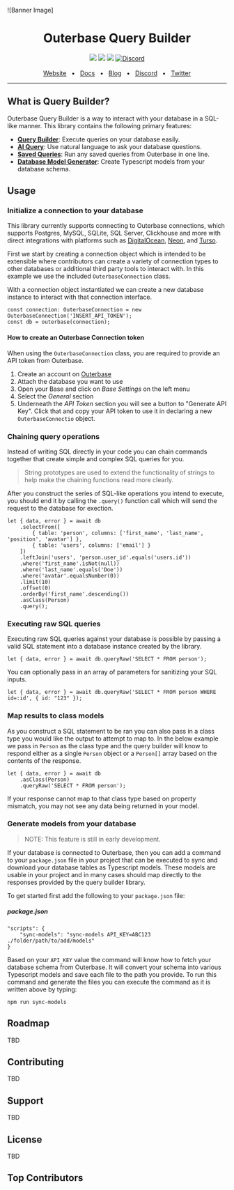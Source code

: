 ![Banner Image]

<div align="center">
  <h1>Outerbase Query Builder</h1>
  <a href="https://www.npmjs.com/package/outerbase/query-builder"><img src="https://img.shields.io/npm/v/outerbase/universe.svg?style=flat" /></a>
  <a href="https://github.com/outerbase/query-builder/blob/main/CONTRIBUTING.md"><img src="https://img.shields.io/badge/PRs-welcome-brightgreen.svg" /></a>
  <a href="https://github.com/"><img src="https://img.shields.io/badge/license-AGPL_3.0-blue" /></a>
  <a href="https://discord.gg/4M6AXzGG84"><img alt="Discord" src="https://img.shields.io/discord/1123612147704934400?label=Discord"></a>
  <br />
  <br />
  <a href="https://www.outerbase.com/">Website</a>
  <span>&nbsp;&nbsp;•&nbsp;&nbsp;</span>
  <a href="https://www.docs.outerbase.com/">Docs</a>
  <span>&nbsp;&nbsp;•&nbsp;&nbsp;</span>
  <a href="https://www.outerbase.com/blog/">Blog</a>
  <span>&nbsp;&nbsp;•&nbsp;&nbsp;</span>
  <a href="https://discord.gg/4M6AXzGG84">Discord</a>
  <span>&nbsp;&nbsp;•&nbsp;&nbsp;</span>
  <a href="https://twitter.com/outerbase">Twitter</a>
  <br />
  <hr />
</div>

## What is Query Builder?

Outerbase Query Builder is a way to interact with your database in a SQL-like manner. This library contains the following primary features:

- [**Query Builder**](https://www.outerbase.com): Execute queries on your database easily.
- [**AI Query**](https://www.outerbase.com): Use natural language to ask your database questions.
- [**Saved Queries**](https://www.outerbase.com): Run any saved queries from Outerbase in one line.
- [**Database Model Generator**](https://www.outerbase.com): Create Typescript models from your database schema.

## Usage

### Initialize a connection to your database

This library currently supports connecting to Outerbase connections, which supports Postgres, MySQL, SQLite, SQL Server, Clickhouse and more with direct integrations with platforms such as [DigitalOcean](https://digitalocean.com), [Neon](https://neon.tech), and [Turso](https://turso.tech).

First we start by creating a connection object which is intended to be extensible where contributors can create a variety of connection types to other databases or additional third party tools to interact with. In this example we use the included `OuterbaseConnection` class.

With a connection object instantiated we can create a new database instance to interact with that connection interface.

```
const connection: OuterbaseConnection = new OuterbaseConnection('INSERT_API_TOKEN');
const db = outerbase(connection);
```

#### How to create an Outerbase Connection token

When using the `OuterbaseConnection` class, you are required to provide an API token from Outerbase.

1. Create an account on [Outerbase](https://app.outerbase.com/)
2. Attach the database you want to use
3. Open your Base and click on _Base Settings_ on the left menu
4. Select the _General_ section
5. Underneath the _API Token_ section you will see a button to "Generate API Key". Click that and copy your API token to use it in declaring a new `OuterbaseConnectio` object.

### Chaining query operations

Instead of writing SQL directly in your code you can chain commands together that create simple and complex SQL queries for you.

> String prototypes are used to extend the functionality of strings to help make the chaining functions read more clearly.

After you construct the series of SQL-like operations you intend to execute, you should end it by calling the `.query()` function call which will send the request to the database for exection.

```
let { data, error } = await db
    .selectFrom([
        { table: 'person', columns: ['first_name', 'last_name', 'position', 'avatar'] },
        { table: 'users', columns: ['email'] }
    ])
    .leftJoin('users', 'person.user_id'.equals('users.id'))
    .where('first_name'.isNot(null))
    .where('last_name'.equals('Doe'))
    .where('avatar'.equalsNumber(0))
    .limit(10)
    .offset(0)
    .orderBy('first_name'.descending())
    .asClass(Person)
    .query();
```

### Executing raw SQL queries

Executing raw SQL queries against your database is possible by passing a valid SQL statement into a database instance created by the library.

```
let { data, error } = await db.queryRaw('SELECT * FROM person');
```

You can optionally pass in an array of parameters for sanitizing your SQL inputs.

```
let { data, error } = await db.queryRaw('SELECT * FROM person WHERE id=:id', { id: "123" });
```

### Map results to class models

As you construct a SQL statement to be ran you can also pass in a class type you would like the output to attempt to map to. In the below example we pass in `Person` as the class type and the query builder will know to respond either as a single `Person` object or a `Person[]` array based on the contents of the response.

```
let { data, error } = await db
    .asClass(Person)
    .queryRaw('SELECT * FROM person');
```

If your response cannot map to that class type based on property mismatch, you may not see any data being returned in your model.

### Generate models from your database

> NOTE: This feature is still in early development.

If your database is connected to Outerbase, then you can add a command to your `package.json` file in your project that can be executed to sync and download your database tables as Typescript models. These models are usable in your project and in many cases should map directly to the responses provided by the query builder library.

To get started first add the following to your `package.json` file:

##### package.json
```
"scripts": {
    "sync-models": "sync-models API_KEY=ABC123 ./folder/path/to/add/models"
}
```

Based on your `API_KEY` value the command will know how to fetch your database schema from Outerbase. It will convert your schema into various Typescript models and save each file to the path you provide. To run this command and generate the files you can execute the command as it is written above by typing:

```
npm run sync-models
```


## Roadmap
TBD

## Contributing
TBD

## Support
TBD

## License
TBD

## Top Contributors
